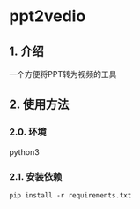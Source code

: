 # ppt2vedio

## 1. 介绍
一个方便将PPT转为视频的工具

## 2. 使用方法

### 2.0. 环境
python3

### 2.1. 安装依赖

```shell
pip install -r requirements.txt
```